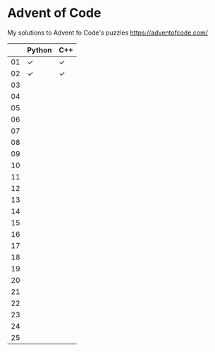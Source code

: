 # Advent of Code

My solutions to Advent fo Code's puzzles https://adventofcode.com/

|     | Python | C++ |
|-----|--------|-----|
|  01 | ✓      | ✓   |
| 02  | ✓      | ✓   |
| 03  |        |     |
| 04  |        |     |
| 05  |        |     |
| 06  |        |     |
| 07  |        |     |
| 08  |        |     |
| 09  |        |     |
| 10  |        |     |
| 11  |        |     |
| 12  |        |     |
| 13  |        |     |
| 14  |        |     |
| 15  |        |     |
| 16  |        |     |
| 17  |        |     |
| 18  |        |     |
| 19  |        |     |
| 20  |        |     |
| 21  |        |     |
| 22  |        |     |
| 23  |        |     |
| 24  |        |     |
| 25  |        |     |